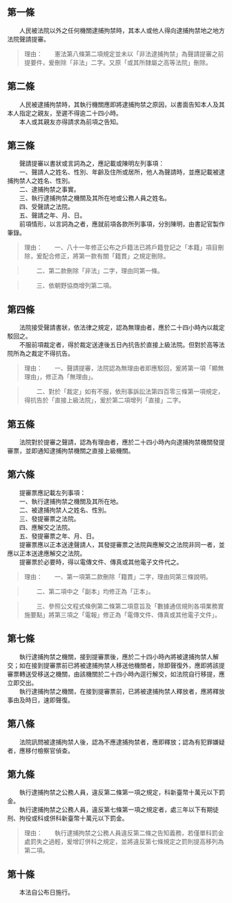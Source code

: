 第一條 
-------
　　人民被法院以外之任何機關逮捕拘禁時，其本人或他人得向逮捕拘禁地之地方法院聲請提審。  
> 理由：　　憲法第八條第二項規定並未以「非法逮捕拘禁」為聲請提審之前提要件，爰刪除「非法」二字。又原「或其所隸屬之高等法院」刪除。



第二條 
-------
　　人民被逮捕拘禁時，其執行機關應即將逮捕拘禁之原因，以書面告知本人及其本人指定之親友，至遲不得逾二十四小時。  
　　本人或其親友亦得請求為前項之告知。  


第三條 
-------
　　聲請提審以書狀或言詞為之，應記載或陳明左列事項：  
　　一、聲請人之姓名、性別、年齡及住所或居所，他人為聲請時，並應記載被逮捕拘禁人之姓名、性別。  
　　二、逮捕拘禁之事實。  
　　三、執行逮捕拘禁之機關及其所在地或公務人員之姓名。  
　　四、受聲請之法院。  
　　五、聲請之年、月、日。  
　　前項情形，以言詞為之者，應就前項各款所列事項，分別陳明，由書記官製作筆錄。  
> 理由：　　一、八十一年修正公布之戶籍法已將戶籍登記之「本籍」項目刪除，爰配合修正，將第一款有關「籍貫」之規定刪除。

> 　　二、第二款刪除「非法」二字，理由同第一條。

> 　　三、依朝野協商增列第二項。



第四條 
-------
　　法院接受聲請書狀，依法律之規定，認為無理由者，應於二十四小時內以裁定駁回之。  
　　不服前項裁定者，得於裁定送達後五日內抗告於直接上級法院。但對於高等法院所為之裁定不得抗告。  
> 理由：　　一、聲請提審，法院認為無理由者即應駁回，爰將第一項「顯無理由」，修正為「無理由」。

> 　　二、對於「裁定」如有不服，依刑事訴訟法第四百零三條第一項規定，得抗告於「直接上級法院」，爰於第二項增列「直接」二字。



第五條 
-------
　　法院對於提審之聲請，認為有理由者，應於二十四小時內向逮捕拘禁機關發提審票，並即通知逮捕拘禁機關之直接上級機關。  


第六條 
-------
　　提審票應記載左列事項：  
　　一、執行逮捕拘禁之機關及其所在地。  
　　二、被逮捕拘禁人之姓名、性別。  
　　三、發提審票之法院。  
　　四、應解交之法院。  
　　五、發提審票之年、月、日。  
　　提審票應以正本送達聲請人，其發提審票之法院與應解交之法院非同一者，並應以正本送達應解交之法院。  
　　提審票於必要時，得以電傳文件、傳真或其他電子文件代之。  
> 理由：　　一、第一項第二款刪除「籍貫」二字，理由同第三條說明。

> 　　二、第二項中之「副本」均修正為「正本」。

> 　　三、參照公文程式條例第二條第二項意旨及「數據通信規則各項業務實施要點」將第三項之「電報」修正為「電傳文件、傳真或其他電子文件」。



第七條 
-------
　　執行逮捕拘禁之機關，接到提審票後，應於二十四小時內將被逮捕拘禁人解交；如在接到提審票前已將被逮捕拘禁人移送他機關者，除即聲復外，應即將該提審票轉送受移送之機關，由該機關於二十四小時內逕行解交，如法院自行移提，應立即交出。  
　　執行逮捕拘禁之機關，在接到提審票前，已將被逮捕拘禁人釋放者，應將釋放事由及時日，速即聲復。  


第八條 
-------
　　法院訊問被逮捕拘禁人後，認為不應逮捕拘禁者，應即釋放；認為有犯罪嫌疑者，應移付檢察官偵查。  


第九條 
-------
　　執行逮捕拘禁之公務人員，違反第二條第一項之規定，科新臺幣十萬元以下罰金。  
　　執行逮捕拘禁之公務人員，違反第七條第一項之規定者，處三年以下有期徒刑、拘役或科或併科新臺幣十萬元以下罰金。  
> 理由：　　執行逮捕拘禁之公務人員違反第二條之告知義務，若僅單科罰金處罰失之過輕，爰增訂併科之規定，並將違反第七條規定之罰則提高移列為第二項。



第十條 
-------
　　本法自公布日施行。